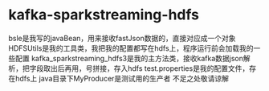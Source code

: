 # kafka-sparkstreaming-hdfs
bsle是我写的javaBean，用来接收fastJson数据的，直接对应成一个对象
HDFSUtils是我的工具类，我把我的配置都写在hdfs上，程序运行前会加载我的一些配置
kafka_sparkstreaming_hdfs3是我的主方法类，接收kafka数据json解析，把字段取出后再用，号拼接，存入hdfs
test.properties是我的配置文件，存在hdfs上
java目录下MyProducer是测试用的生产者
不足之处敬请谅解
